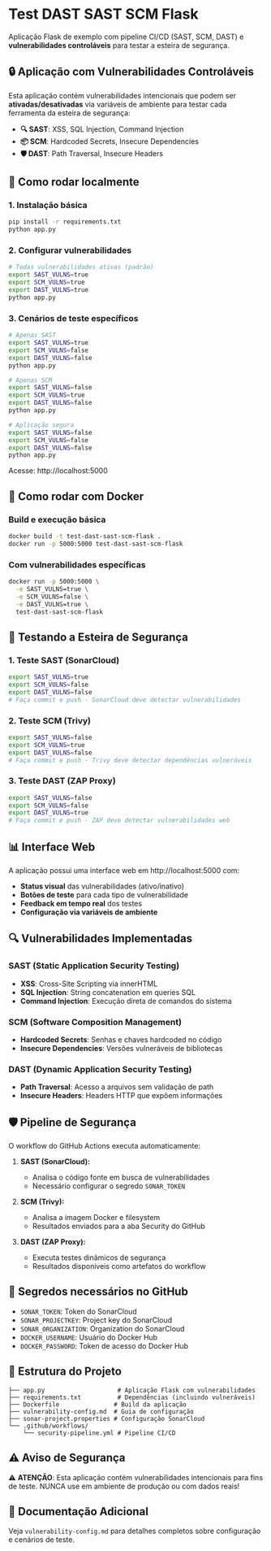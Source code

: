 # Test DAST SAST SCM Flask

Aplicação Flask de exemplo com pipeline CI/CD (SAST, SCM, DAST) e **vulnerabilidades controláveis** para testar a esteira de segurança.

## 🔒 Aplicação com Vulnerabilidades Controláveis

Esta aplicação contém vulnerabilidades intencionais que podem ser **ativadas/desativadas** via variáveis de ambiente para testar cada ferramenta da esteira de segurança:

- **🔍 SAST**: XSS, SQL Injection, Command Injection
- **📦 SCM**: Hardcoded Secrets, Insecure Dependencies  
- **🛡️ DAST**: Path Traversal, Insecure Headers

## 🚀 Como rodar localmente

### 1. Instalação básica
```sh
pip install -r requirements.txt
python app.py
```

### 2. Configurar vulnerabilidades
```sh
# Todas vulnerabilidades ativas (padrão)
export SAST_VULNS=true
export SCM_VULNS=true
export DAST_VULNS=true
python app.py
```

### 3. Cenários de teste específicos
```sh
# Apenas SAST
export SAST_VULNS=true
export SCM_VULNS=false
export DAST_VULNS=false
python app.py

# Apenas SCM
export SAST_VULNS=false
export SCM_VULNS=true
export DAST_VULNS=false
python app.py

# Aplicação segura
export SAST_VULNS=false
export SCM_VULNS=false
export DAST_VULNS=false
python app.py
```

Acesse: http://localhost:5000

## 🐳 Como rodar com Docker

### Build e execução básica
```sh
docker build -t test-dast-sast-scm-flask .
docker run -p 5000:5000 test-dast-sast-scm-flask
```

### Com vulnerabilidades específicas
```sh
docker run -p 5000:5000 \
  -e SAST_VULNS=true \
  -e SCM_VULNS=false \
  -e DAST_VULNS=true \
  test-dast-sast-scm-flask
```

## 🧪 Testando a Esteira de Segurança

### 1. **Teste SAST (SonarCloud)**
```sh
export SAST_VULNS=true
export SCM_VULNS=false
export DAST_VULNS=false
# Faça commit e push - SonarCloud deve detectar vulnerabilidades
```

### 2. **Teste SCM (Trivy)**
```sh
export SAST_VULNS=false
export SCM_VULNS=true
export DAST_VULNS=false
# Faça commit e push - Trivy deve detectar dependências vulneráveis
```

### 3. **Teste DAST (ZAP Proxy)**
```sh
export SAST_VULNS=false
export SCM_VULNS=false
export DAST_VULNS=true
# Faça commit e push - ZAP deve detectar vulnerabilidades web
```

## 📊 Interface Web

A aplicação possui uma interface web em http://localhost:5000 com:

- **Status visual** das vulnerabilidades (ativo/inativo)
- **Botões de teste** para cada tipo de vulnerabilidade
- **Feedback em tempo real** dos testes
- **Configuração via variáveis de ambiente**

## 🔍 Vulnerabilidades Implementadas

### SAST (Static Application Security Testing)
- **XSS**: Cross-Site Scripting via innerHTML
- **SQL Injection**: String concatenation em queries SQL
- **Command Injection**: Execução direta de comandos do sistema

### SCM (Software Composition Management)
- **Hardcoded Secrets**: Senhas e chaves hardcoded no código
- **Insecure Dependencies**: Versões vulneráveis de bibliotecas

### DAST (Dynamic Application Security Testing)
- **Path Traversal**: Acesso a arquivos sem validação de path
- **Insecure Headers**: Headers HTTP que expõem informações

## 🛡️ Pipeline de Segurança

O workflow do GitHub Actions executa automaticamente:

1. **SAST (SonarCloud):**
   - Analisa o código fonte em busca de vulnerabilidades
   - Necessário configurar o segredo `SONAR_TOKEN`

2. **SCM (Trivy):**
   - Analisa a imagem Docker e filesystem
   - Resultados enviados para a aba Security do GitHub

3. **DAST (ZAP Proxy):**
   - Executa testes dinâmicos de segurança
   - Resultados disponíveis como artefatos do workflow

## 🔑 Segredos necessários no GitHub

- `SONAR_TOKEN`: Token do SonarCloud
- `SONAR_PROJECTKEY`: Project key do SonarCloud
- `SONAR_ORGANIZATION`: Organization do SonarCloud
- `DOCKER_USERNAME`: Usuário do Docker Hub
- `DOCKER_PASSWORD`: Token de acesso do Docker Hub

## 📁 Estrutura do Projeto

```
├── app.py                    # Aplicação Flask com vulnerabilidades
├── requirements.txt          # Dependências (incluindo vulneráveis)
├── Dockerfile               # Build da aplicação
├── vulnerability-config.md  # Guia de configuração
├── sonar-project.properties # Configuração SonarCloud
└── .github/workflows/
    └── security-pipeline.yml # Pipeline CI/CD
```

## ⚠️ Aviso de Segurança

⚠️ **ATENÇÃO**: Esta aplicação contém vulnerabilidades intencionais para fins de teste. 
NUNCA use em ambiente de produção ou com dados reais!

## 📖 Documentação Adicional

Veja `vulnerability-config.md` para detalhes completos sobre configuração e cenários de teste. 